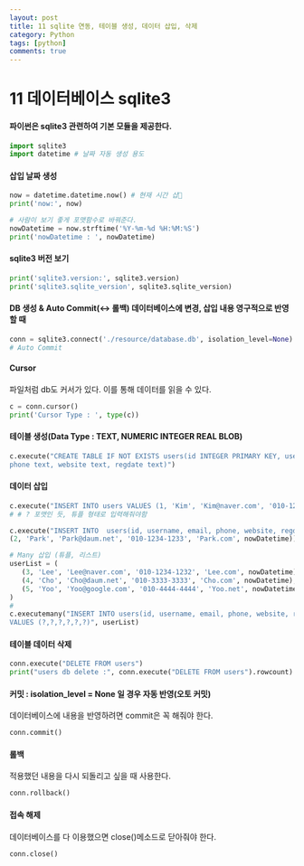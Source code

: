 ```yaml
---
layout: post
title: 11 sqlite 연동, 테이블 생성, 데이터 삽입, 삭제
category: Python
tags: [python]
comments: true
---
```


11 데이터베이스 sqlite3
====================

#### 파이썬은 sqlite3 관련하여 기본 모듈을 제공한다.
```python
import sqlite3
import datetime # 날짜 자동 생성 용도
```

#### 삽입 날짜 생성
```python
now = datetime.datetime.now() # 현재 시간 삽
print('now:', now)

# 사람이 보기 좋게 포맷함수로 바꿔준다.
nowDatetime = now.strftime('%Y-%m-%d %H:%M:%S')
print('nowDatetime : ', nowDatetime)
```
#### sqlite3 버전 보기
```python
print('sqlite3.version:', sqlite3.version)
print('sqlite3.sqlite_version', sqlite3.sqlite_version)
```

#### DB 생성 & Auto Commit(<-> 롤백) 데이터베이스에 변경, 삽입 내용 영구적으로 반영할 때
``` python
conn = sqlite3.connect('./resource/database.db', isolation_level=None)
# Auto Commit
```
#### Cursor
파일처럼 db도 커서가 있다. 이를 통해 데이터를 읽을 수 있다.
```python
c = conn.cursor()
print('Cursor Type : ', type(c))
```

#### 테이블 생성(Data Type : TEXT, NUMERIC INTEGER REAL BLOB)
```python
c.execute("CREATE TABLE IF NOT EXISTS users(id INTEGER PRIMARY KEY, username text, email text, \
phone text, website text, regdate text)")
```

#### 데이터 삽입
```python
c.execute("INSERT INTO users VALUES (1, 'Kim', 'Kim@naver.com', '010-1234-4567', 'Kim.com', ?)", (nowDatetime,))
# # ? 포맷인 듯, 튜플 형태로 입력해줘야함

c.execute("INSERT INTO  users(id, username, email, phone, website, regdate) VALUES (?, ?, ?, ?, ?, ?)", \
(2, 'Park', 'Park@daum.net', '010-1234-1233', 'Park.com', nowDatetime))

# Many 삽입 (튜플, 리스트)
userList = (
   (3, 'Lee', 'Lee@naver.com', '010-1234-1232', 'Lee.com', nowDatetime),
   (4, 'Cho', 'Cho@daum.net', '010-3333-3333', 'Cho.com', nowDatetime),
   (5, 'Yoo', 'Yoo@google.com', '010-4444-4444', 'Yoo.net', nowDatetime),
)
#
c.executemany("INSERT INTO users(id, username, email, phone, website, regdate) \
VALUES (?,?,?,?,?,?)", userList)
```

#### 테이블 데이터 삭제
```python
conn.execute("DELETE FROM users")
print("users db delete :", conn.execute("DELETE FROM users").rowcount) # 지움 다음에, 개수 출력
```

#### 커밋 : isolation_level = None 일 경우 자동 반영(오토 커밋)
데이터베이스에 내용을 반영하려면 commit은 꼭 해줘야 한다.
```python
conn.commit()
```
#### 롤백
적용했던 내용을 다시 되돌리고 싶을 때 사용한다.
```python
conn.rollback()
```
#### 접속 해제
데이터베이스를 다 이용했으면 close()메소드로 닫아줘야 한다.
```python
conn.close()
```
